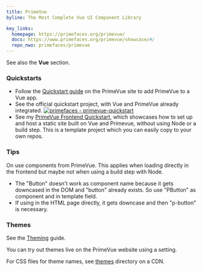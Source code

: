 ```yaml
---
title: PrimeVue
byline: The Most Complete Vue UI Component Library

key_links:
  homepage: https://primefaces.org/primevue/
  docs: https://www.primefaces.org/primevue/showcase/#/
  repo_nwo: primefaces/primevue
---
```


See also the **Vue** section.


### Quickstarts

- Follow the [Quickstart guide](https://primefaces.org/primevue/showcase/#/setup) on the PrimeVue site to add PrimeVue to a Vue app.
- See the official quickstart project, with Vue and PrimeVue already integrated. [![primefaces - primevue-quickstart](https://img.shields.io/static/v1?label=primefaces&message=primevue-quickstart&color=blue&logo=github)](https://github.com/primefaces/primevue-quickstart)
- See my [PrimeVue Frontend Quickstart](https://michaelcurrin.github.io/primevue-frontend-quickstart/), which showcases how to set up and host a static site built on Vue and Primevue, without using Node or a build step. This is a template project which you can easily copy to your own repos.


### Tips

On use components from PrimeVue. This applies when loading directly in the frontend but maybe not when using a build step with Node.

- The "Button" doesn't work as component name because it gets downcased in the DOM and "button" already
exists. So use "PButton" as component and in template field.
- If using in the HTML page directly, it gets downcase and then "p-button" is necessary.


### Themes

See the [Theming](https://www.primefaces.org/primevue/showcase/#/theming) guide.

You can try out themes live on the PrimeVue website using a setting.

For CSS files for theme names, see [themes](https://unpkg.com/browse/primevue/resources/themes/) directory on a CDN.
